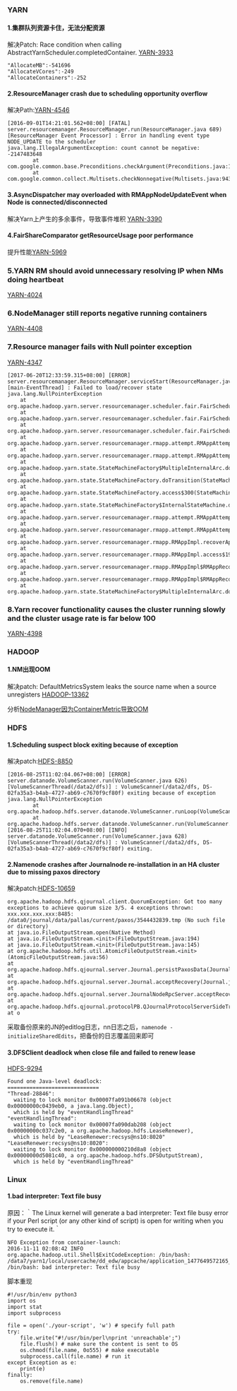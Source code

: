 
### **YARN**

#### **1.集群队列资源卡住，无法分配资源**

解决Patch: Race condition when calling AbstractYarnScheduler.completedContainer. [YARN-3933](https://issues.apache.org/jira/browse/YARN-3933)

```
"AllocateMB":-541696
"AllocateVCores":-249
"AllocateContainers":-252
```

#### **2.ResourceManager crash due to scheduling opportunity overflow**

解决Path:[YARN-4546](https://issues.apache.org/jira/browse/YARN-4546)
```
[2016-09-01T14:21:01.562+08:00] [FATAL] server.resourcemanager.ResourceManager.run(ResourceManager.java 689) [ResourceManager Event Processor] : Error in handling event type NODE_UPDATE to the scheduler
java.lang.IllegalArgumentException: count cannot be negative: -2147483648
        at com.google.common.base.Preconditions.checkArgument(Preconditions.java:115)
        at com.google.common.collect.Multisets.checkNonnegative(Multisets.java:943)
```
#### **3.AsyncDispatcher may overloaded with RMAppNodeUpdateEvent when Node is connected/disconnected**

解决Yarn上产生的多余事件，导致事件堆积 [YARN-3390](https://issues.apache.org/jira/browse/YARN-3990)

#### **4.FairShareComparator getResourceUsage poor performance**

提升性能[YARN-5969](https://issues.apache.org/jira/browse/YARN-5969)

### **5.YARN RM should avoid unnecessary resolving IP when NMs doing heartbeat**

[YARN-4024](https://issues.apache.org/jira/browse/YARN-4024)

### **6.NodeManager still reports negative running containers**

[YARN-4408](https://issues.apache.org/jira/browse/YARN-4408)

### **7.Resource manager fails with Null pointer exception**

[YARN-4347](https://issues.apache.org/jira/browse/YARN-4347)
```
[2017-06-20T12:33:59.315+08:00] [ERROR] server.resourcemanager.ResourceManager.serviceStart(ResourceManager.java:579) [main-EventThread] : Failed to load/recover state
java.lang.NullPointerException
    at org.apache.hadoop.yarn.server.resourcemanager.scheduler.fair.FairScheduler.addApplicationAttempt(FairScheduler.java:688)
    at org.apache.hadoop.yarn.server.resourcemanager.scheduler.fair.FairScheduler.handle(FairScheduler.java:1383)
    at org.apache.hadoop.yarn.server.resourcemanager.scheduler.fair.FairScheduler.handle(FairScheduler.java:123)
    at org.apache.hadoop.yarn.server.resourcemanager.rmapp.attempt.RMAppAttemptImpl$AttemptRecoveredTransition.transition(RMAppAttemptImpl.java:1073)
    at org.apache.hadoop.yarn.server.resourcemanager.rmapp.attempt.RMAppAttemptImpl$AttemptRecoveredTransition.transition(RMAppAttemptImpl.java:1037)
    at org.apache.hadoop.yarn.state.StateMachineFactory$MultipleInternalArc.doTransition(StateMachineFactory.java:385)
    at org.apache.hadoop.yarn.state.StateMachineFactory.doTransition(StateMachineFactory.java:302)
    at org.apache.hadoop.yarn.state.StateMachineFactory.access$300(StateMachineFactory.java:46)
    at org.apache.hadoop.yarn.state.StateMachineFactory$InternalStateMachine.doTransition(StateMachineFactory.java:448)
    at org.apache.hadoop.yarn.server.resourcemanager.rmapp.attempt.RMAppAttemptImpl.handle(RMAppAttemptImpl.java:791)
    at org.apache.hadoop.yarn.server.resourcemanager.rmapp.attempt.RMAppAttemptImpl.handle(RMAppAttemptImpl.java:104)
    at org.apache.hadoop.yarn.server.resourcemanager.rmapp.RMAppImpl.recoverAppAttempts(RMAppImpl.java:836)
    at org.apache.hadoop.yarn.server.resourcemanager.rmapp.RMAppImpl.access$1900(RMAppImpl.java:101)
    at org.apache.hadoop.yarn.server.resourcemanager.rmapp.RMAppImpl$RMAppRecoveredTransition.transition(RMAppImpl.java:851)
    at org.apache.hadoop.yarn.server.resourcemanager.rmapp.RMAppImpl$RMAppRecoveredTransition.transition(RMAppImpl.java:841)
    at org.apache.hadoop.yarn.state.StateMachineFactory$MultipleInternalArc.doTransition(StateMachineFactory.java:385)
```

### **8.Yarn recover functionality causes the cluster running slowly and the cluster usage rate is far below 100**

[YARN-4398](https://issues.apache.org/jira/browse/YARN-4398)



### **HADOOP**

#### **1.NM出现OOM**

解决patch: DefaultMetricsSystem leaks the source name when a source unregisters [HADOOP-13362](https://issues.apache.org/jira/browse/HADOOP-13362)

分析[NodeManager因为ContainerMetric导致OOM](http://hackershell.cn/?p=993)

### **HDFS**

#### **1.Scheduling suspect block exiting because of exception**

解决patch:[HDFS-8850](https://issues.apache.org/jira/browse/HDFS-8850)
```
[2016-08-25T11:02:04.067+08:00] [ERROR] server.datanode.VolumeScanner.run(VolumeScanner.java 626) [VolumeScannerThread(/data2/dfs)] : VolumeScanner(/data2/dfs, DS-02fa35a3-b4ab-4727-ab69-c7670f9cf80f) exiting because of exception
java.lang.NullPointerException
        at org.apache.hadoop.hdfs.server.datanode.VolumeScanner.runLoop(VolumeScanner.java:539)
        at org.apache.hadoop.hdfs.server.datanode.VolumeScanner.run(VolumeScanner.java:619)
[2016-08-25T11:02:04.070+08:00] [INFO] server.datanode.VolumeScanner.run(VolumeScanner.java 628) [VolumeScannerThread(/data2/dfs)] : VolumeScanner(/data2/dfs, DS-02fa35a3-b4ab-4727-ab69-c7670f9cf80f) exiting.
```

#### **2.Namenode crashes after Journalnode re-installation in an HA cluster due to missing paxos directory**

解决patch:[HDFS-10659](https://issues.apache.org/jira/browse/HDFS-10659)
```
org.apache.hadoop.hdfs.qjournal.client.QuorumException: Got too many exceptions to achieve quorum size 3/5. 4 exceptions thrown:
xxx.xxx.xxx.xxx:8485: /data0/journal/data/pallas/current/paxos/3544432839.tmp (No such file or directory)
at java.io.FileOutputStream.open(Native Method)
at java.io.FileOutputStream.<init>(FileOutputStream.java:194)
at java.io.FileOutputStream.<init>(FileOutputStream.java:145)
at org.apache.hadoop.hdfs.util.AtomicFileOutputStream.<init>(AtomicFileOutputStream.java:56)
at org.apache.hadoop.hdfs.qjournal.server.Journal.persistPaxosData(Journal.java:964)
at org.apache.hadoop.hdfs.qjournal.server.Journal.acceptRecovery(Journal.java:839)
at org.apache.hadoop.hdfs.qjournal.server.JournalNodeRpcServer.acceptRecovery(JournalNodeRpcServer.java:200)
at org.apache.hadoop.hdfs.qjournal.protocolPB.QJournalProtocolServerSideTranslatorPB.acceptRecovery(QJournalProtocolServerSideTranslatorPB.java:229)
at o
```
采取备份原来的JN的editlog日志，nn日志之后，`namenode -initializeSharedEdits`，把备份的日志覆盖回来即可

#### **3.DFSClient deadlock when close file and failed to renew lease**

[HDFS-9294](https://issues.apache.org/jira/browse/HDFS-9294)

```
Found one Java-level deadlock:
=============================
"Thread-28846":
  waiting to lock monitor 0x00007fa091b06678 (object 0x00000000c0439eb0, a java.lang.Object),
  which is held by "eventHandlingThread"
"eventHandlingThread":
  waiting to lock monitor 0x00007fa090dab208 (object 0x00000000c037c2e0, a org.apache.hadoop.hdfs.LeaseRenewer),
  which is held by "LeaseRenewer:recsys@ns10:8020"
"LeaseRenewer:recsys@ns10:8020":
  waiting to lock monitor 0x000000000210d8a8 (object 0x00000000d5081c40, a org.apache.hadoop.hdfs.DFSOutputStream),
  which is held by "eventHandlingThread"
```

### **Linux**

#### **1.bad interpreter: Text file busy**

原因：｀The Linux kernel will generate a bad interpreter: Text file busy error if your Perl script (or any other kind of script) is open for writing when you try to execute it.｀
```
NFO Exception from container-launch:
2016-11-11 02:08:42 INFO org.apache.hadoop.util.Shell$ExitCodeException: /bin/bash: /data7/yarn1/local/usercache/dd_edw/appcache/application_1477649572165_814985/container_1477649572165_814985_01_001323/launch_container.sh: /bin/bash: bad interpreter: Text file busy
```
脚本重现
```
#!/usr/bin/env python3
import os
import stat
import subprocess

file = open('./your-script', 'w') # specify full path
try:
    file.write("#!/usr/bin/perl\nprint 'unreachable';") 
    file.flush() # make sure the content is sent to OS
    os.chmod(file.name, 0o555) # make executable
    subprocess.call(file.name) # run it
except Exception as e:
    print(e)
finally:
    os.remove(file.name)
```

